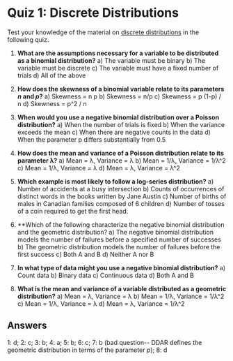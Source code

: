 # Quiz 1: Discrete Distributions


Test your knowledge of the material on [discrete distributions](../lectures/02-Discrete.pdf) in the following quiz.

1. **What are the assumptions necessary for a variable to be distributed as a binomial distribution?**
  a) The variable must be binary
  b) The variable must be discrete
  c) The variable must have a fixed number of trials
  d) All of the above

2. **How does the skewness of a binomial variable relate to its parameters _n_ and _p_?**
  a) Skewness = n p
  b) Skewness = n/p
  c) Skewness = p (1-p) / n
  d) Skewness = p^2 / n

3. **When would you use a negative binomial distribution over a Poisson distribution?**
  a) When the number of trials is fixed
  b) When the variance exceeds the mean
  c) When there are negative counts in the data
  d) When the parameter p differs substantially from 0.5

4. **How does the mean and variance of a Poisson distribution relate to its parameter λ?**
  a) Mean = λ, Variance = λ
  b) Mean = 1/λ, Variance = 1/λ^2
  c) Mean = 1/λ, Variance = λ
  d) Mean = λ, Variance = λ^2

5. **Which example is most likely to follow a log-series distribution?**
  a) Number of accidents at a busy intersection
  b) Counts of occurrences of distinct words in the books written by Jane Austin
  c) Number of births of males in Canadian families composed of 6 children
  d) Number of tosses of a coin required to get the first head.
 

6. **Which of the following characterize the negative binomial distribution and the geometric distribution?
  a) The negative binomial distribution models the number of failures before a specified number of successes
  b) The geometric distribution models the number of failures before the first success
  c) Both A and B
  d) Neither A nor B

7. **In what type of data might you use a negative binomial distribution?**
  a) Count data
  b) Binary data
  c) Continuous data
  d) Both A and B

8. **What is the mean and variance of a variable distributed as a geometric distribution?**
  a) Mean = λ, Variance = λ
  b) Mean = 1/λ, Variance = 1/λ^2
  c) Mean = 1/λ, Variance = λ
  d) Mean = λ, Variance = 1/λ^2


## Answers

1: d;
2: c;
3: b;
4: a;
5: b;
6: c;
7: b (bad question-- DDAR defines the geometric distribution in terms of the parameter _p_);
8: d

